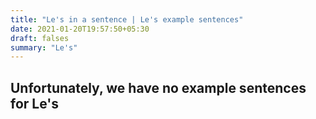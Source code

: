 ```yaml
---
title: "Le's in a sentence | Le's example sentences"
date: 2021-01-20T19:57:50+05:30
draft: falses
summary: "Le's"
---
```

## Unfortunately, we have no example sentences for Le's                 

